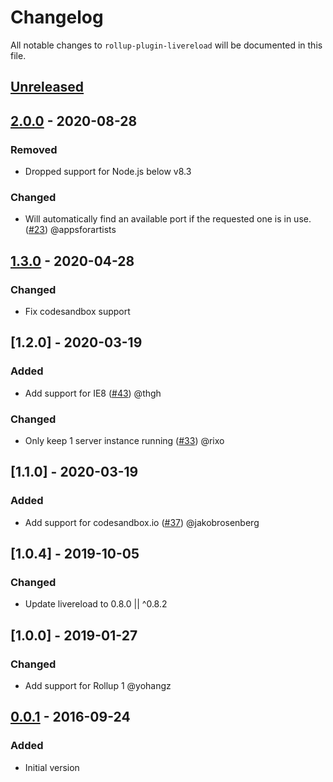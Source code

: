 # Changelog

All notable changes to `rollup-plugin-livereload` will be documented in this file.

## [Unreleased]

## [2.0.0] - 2020-08-28

### Removed

- Dropped support for Node.js below v8.3

### Changed

- Will automatically find an available port if the requested one is in use. ([#23](https://github.com/thgh/rollup-plugin-livereload/issues/23)) @appsforartists

## [1.3.0] - 2020-04-28

### Changed

- Fix codesandbox support

## [1.2.0] - 2020-03-19

### Added

- Add support for IE8 ([#43](https://github.com/thgh/rollup-plugin-livereload/issues/43)) @thgh

### Changed

- Only keep 1 server instance running ([#33](https://github.com/thgh/rollup-plugin-livereload/issues/33)) @rixo

## [1.1.0] - 2020-03-19

### Added

- Add support for codesandbox.io ([#37](https://github.com/thgh/rollup-plugin-livereload/issues/37)) @jakobrosenberg

## [1.0.4] - 2019-10-05

### Changed

- Update livereload to 0.8.0 || ^0.8.2

## [1.0.0] - 2019-01-27

### Changed

- Add support for Rollup 1 @yohangz

## [0.0.1] - 2016-09-24

### Added

- Initial version

[unreleased]: https://github.com/thgh/rollup-plugin-livereload/compare/v2.0.0...HEAD
[2.0.0]: https://github.com/thgh/rollup-plugin-livereload/compare/v1.3.0...v2.0.0
[1.3.0]: https://github.com/thgh/rollup-plugin-livereload/compare/v1.2.0...v1.3.0
[0.0.2]: https://github.com/thgh/rollup-plugin-livereload/compare/v0.0.1...v0.0.2
[0.0.1]: https://github.com/thgh/rollup-plugin-livereload/releases
